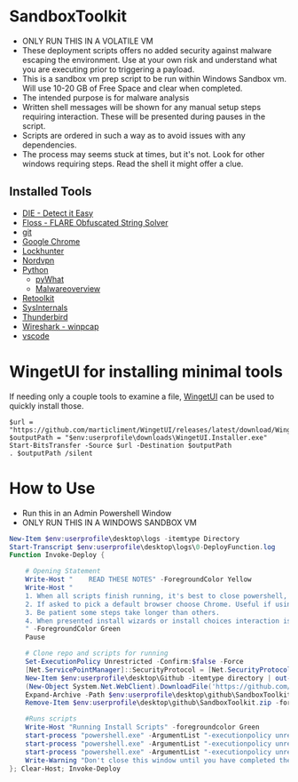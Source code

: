  # SandboxToolkit

- ONLY RUN THIS IN A VOLATILE VM
- These deployment scripts offers no added security against malware escaping the environment. Use at your own risk and understand what you are executing prior to triggering a payload.
- This is a sandbox vm prep script to be run within Windows Sandbox vm. Will use 10-20 GB of Free Space and clear when completed.
- The intended purpose is for malware analysis
- Written shell messages will be shown for any manual setup steps requiring interaction. These will be presented during pauses in the script.
- Scripts are ordered in such a way as to avoid issues with any dependencies.
- The process may seems stuck at times, but it's not. Look for other windows requiring steps. Read the shell it might offer a clue.

## Installed Tools

- [DIE - Detect it Easy](https://github.com/horsicq/Detect-It-Easy)
- [Floss - FLARE Obfuscated String Solver](https://github.com/mandiant/flare-floss)
- [git](https://git-scm.com/)
- [Google Chrome](https://www.google.com/chrome/)
- [Lockhunter](https://lockhunter.com/)
- [Nordvpn](https://nordvpn.com/nord-deal-site/)
- [Python](https://www.python.org/)
    - [pyWhat](https://github.com/bee-san/pyWhat)
    - [Malwareoverview](https://github.com/alexandreborges/malwoverview)
- [Retoolkit](https://github.com/mentebinaria/retoolkit)
- [SysInternals](https://learn.microsoft.com/en-us/sysinternals/)
- [Thunderbird](https://www.thunderbird.net/)
- [Wireshark - winpcap](https://www.wireshark.org/)
- [vscode](https://code.visualstudio.com/)

# WingetUI for installing minimal tools
If needing only a couple tools to examine a file, [WingetUI](https://github.com/marticliment/WingetUI) can be used to quickly install those.

```pwsh
$url = "https://github.com/marticliment/WingetUI/releases/latest/download/WingetUI.Installer.exe"
$outputPath = "$env:userprofile\downloads\WingetUI.Installer.exe"
Start-BitsTransfer -Source $url -Destination $outputPath
. $outputPath /silent
```

# How to Use
- Run this in an Admin Powershell Window
- ONLY RUN THIS IN A WINDOWS SANDBOX VM

```Powershell
New-Item $env:userprofile\desktop\logs -itemtype Directory
Start-Transcript $env:userprofile\desktop\logs\0-DeployFunction.log
Function Invoke-Deploy {

    # Opening Statement
    Write-Host "    READ THESE NOTES" -ForegroundColor Yellow
    Write-Host "
    1. When all scripts finish running, it's best to close powershell, and use pwsh or shell of choice. This ensures all installed exe's are in path.
    2. If asked to pick a default browser choose Chrome. Useful if using Nordvpn.
    3. Be patient some steps take longer than others.
    4. When presented install wizards or install choices interaction is required.
    " -ForegroundColor Green
    Pause

    # Clone repo and scripts for running
    Set-ExecutionPolicy Unrestricted -Confirm:$false -Force
    [Net.ServicePointManager]::SecurityProtocol = [Net.SecurityProtocolType]::Tls12
    New-Item $env:userprofile\desktop\Github -itemtype directory | out-null
    (New-Object System.Net.WebClient).DownloadFile('https://github.com/TheTaylorLee/SandboxToolkit/archive/refs/heads/main.zip', "$env:userprofile\desktop\github\SandboxToolkit.zip")
    Expand-Archive -Path $env:userprofile\desktop\github\SandboxToolkit.zip $env:userprofile\desktop\github\SandboxToolkit
    Remove-Item $env:userprofile\desktop\github\SandboxToolkit.zip -force | out-null

    #Runs scripts
    Write-Host "Running Install Scripts" -foregroundcolor Green
    start-process "powershell.exe" -ArgumentList "-executionpolicy unrestricted", "-File $env:userprofile\desktop\github\SandboxToolkit\SandboxToolkit-main\scripts\1-Install-PSPortable.ps1" -wait
    start-process "powershell.exe" -ArgumentList "-executionpolicy unrestricted", "-File $env:userprofile\desktop\github\SandboxToolkit\SandboxToolkit-main\scripts\2-Install-PackageManagers.ps1" -wait
    start-process "powershell.exe" -ArgumentList "-executionpolicy unrestricted", "-File $env:userprofile\desktop\github\SandboxToolkit\SandboxToolkit-main\scripts\3-Install-Packages.ps1"
    Write-Warning "Don't close this window until you have completed the instructions or you have read and remebered them."
}; Clear-Host; Invoke-Deploy
```

